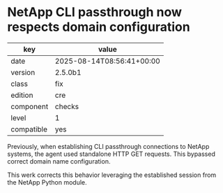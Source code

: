 [//]: # (werk v2)
# NetApp CLI passthrough now respects domain configuration

key        | value
---------- | ---
date       | 2025-08-14T08:56:41+00:00
version    | 2.5.0b1
class      | fix
edition    | cre
component  | checks
level      | 1
compatible | yes

Previously, when establishing CLI passthrough connections to NetApp systems,
the agent used standalone HTTP GET requests.
This bypassed correct domain name configuration.

This werk corrects this behavior
leveraging the established session from the NetApp Python module.
